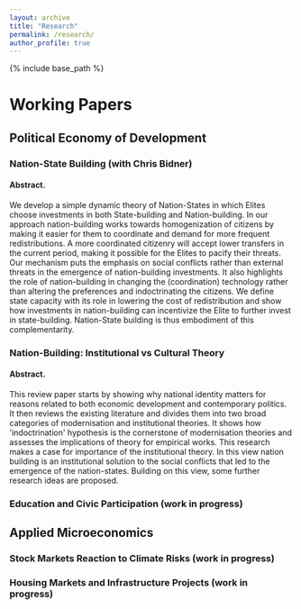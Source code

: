 ```yaml
---
layout: archive
title: "Research"
permalink: /research/
author_profile: true
---
```


{% include base_path %}

# Working Papers

## Political Economy of Development

### Nation-State Building (with Chris Bidner)
#### Abstract.
We develop a simple dynamic theory of Nation-States in which Elites choose investments in both State-building and Nation-building. In our approach nation-building works towards homogenization of citizens by making it easier for them to coordinate and demand for more frequent redistributions. A more coordinated citizenry will accept lower transfers in the current period, making it possible for the Elites to pacify their threats. Our mechanism puts the emphasis on social conflicts rather than external threats in the emergence of nation-building investments. It also highlights the role of nation-building in changing the (coordination) technology rather than altering the preferences and indoctrinating the citizens. We define state capacity with its role in lowering the cost of redistribution and show how investments in nation-building can incentivize the Elite to further invest in state-building. Nation-State building is thus embodiment of this complementarity.

   
### Nation-Building: Institutional vs Cultural Theory
#### Abstract.
This review paper starts by showing why national identity matters for reasons related to both economic development and contemporary politics. It then reviews the existing literature and divides them into two broad categories of modernisation and institutional theories. It shows how 'indoctrination' hypothesis is the cornerstone of modernisation theories and assesses the implications of theory for empirical works. This research makes a case for importance of the institutional theory. In this view nation building is an institutional solution to the social conflicts that led to the emergence of the nation-states. Building on this view, some further research ideas are proposed.

### Education and Civic Participation (work in progress)

## Applied Microeconomics
### Stock Markets Reaction to Climate Risks (work in progress)
### Housing Markets and Infrastructure Projects (work in progress)
